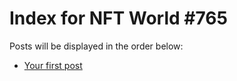 # Index for NFT World #765
Posts will be displayed in the order below:

- [Your first post](./001-first.md)

